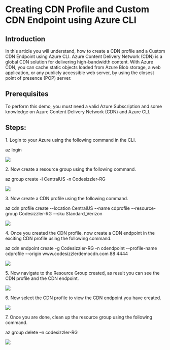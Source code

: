 <h1>Creating CDN Profile and Custom CDN Endpoint using Azure CLI</h1>

<h2>Introduction</h2>
<p>In this article you will understand, how to create a CDN profile and a Custom CDN Endpoint using Azure CLI. Azure Content Delivery Network (CDN) is a global CDN solution for delivering high-bandwidth content. With Azure CDN, you can cache static objects loaded from Azure Blob storage, a web application, or any publicly accessible web server, by using the closest point of presence (POP) server.</p>

<h2>Prerequisites</h2>
<p>To perform this demo, you must need a valid Azure Subscription and some knowledge on Azure Content Delivery Network (CDN) and Azure CLI.</p>

<h2>Steps:</h2>
<p>1. Login to your Azure using the following command in the CLI.</p>
  <p>az login</p>
<img src="https://codesizzlergit.blob.core.windows.net/az203-5-002/1.png"/>
<p>2. Now create a resource group using the following command.</p>
  <p>az group create -l CentralUS -n Codesizzler-RG</p>
<img src="https://codesizzlergit.blob.core.windows.net/az203-5-002/2.png"/>
<p>3. Now create a CDN profile using the following command.</p>
  <p>az cdn profile create --location CentralUS --name cdprofile --resource-group Codesizzler-RG --sku Standard_Verizon</p>
<img src="https://codesizzlergit.blob.core.windows.net/az203-5-002/3.png"/>
<p>4. Once you created the CDN profile, now create a CDN endpoint in the exciting CDN profile using the following command.</p>
  <p>az cdn endpoint create -g Codesizzler-RG -n cdendpoint --profile-name cdprofile --origin www.codesizzlerdemocdn.com 88 4444</p>
<img src="https://codesizzlergit.blob.core.windows.net/az203-5-002/4.png"/>
<p>5. Now navigate to the Resource Group created, as result you can see the CDN profile and the CDN endpoint.</p>
<img src="https://codesizzlergit.blob.core.windows.net/az203-5-002/5.png"/>
<p>6. Now select the CDN profile to view the CDN endpoint you have created.</p>
<img src="https://codesizzlergit.blob.core.windows.net/az203-5-002/7.png"/>
<p>7. Once you are done, clean up the resource group using the following command.</p>
<p>az group delete –n codesizzler-RG</p>
<img src="https://codesizzlergit.blob.core.windows.net/az203-5-002/8.png"/>

